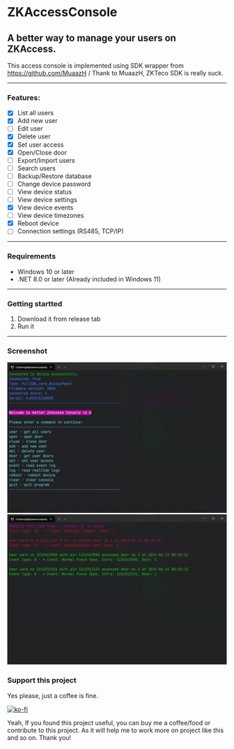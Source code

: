 # ZKAccessConsole

## A better way to manage your users on ZKAccess.

This access console is implemented using SDK wrapper from https://github.com/MuaazH / Thank to MuaazH, ZKTeco SDK is really suck.

---

### Features:
- [x] List all users
- [x] Add new user
- [ ] Edit user
- [x] Delete user
- [x] Set user access
- [x] Open/Close door
- [ ] Export/Import users
- [ ] Search users
- [ ] Backup/Restore database
- [ ] Change device password
- [ ] View device status
- [ ] View device settings
- [x] View device events
- [ ] View device timezones
- [x] Reboot device
- [ ] Connection settings (RS485, TCP/IP)

---

### Requirements
- Windows 10 or later
- .NET 8.0 or later (Already included in Windows 11)

---

### Getting startted

1. Download it from release tab
2. Run it

---

### Screenshot

<img src="./screenshots/terminal.png" width="700" alt="screenshot"/>

<br/>

<img src="./screenshots/event-log.png" width="700" alt="screenshot"/>

### Support this project

Yes please, just a coffee is fine.

[![ko-fi](https://ko-fi.com/img/githubbutton_sm.svg)](https://ko-fi.com/M4M5Z8AZ0)

Yeah, If you found this project useful, you can buy me a coffee/food or contribute to this project. As it will help me to work more on project like this and so on. Thank you!
